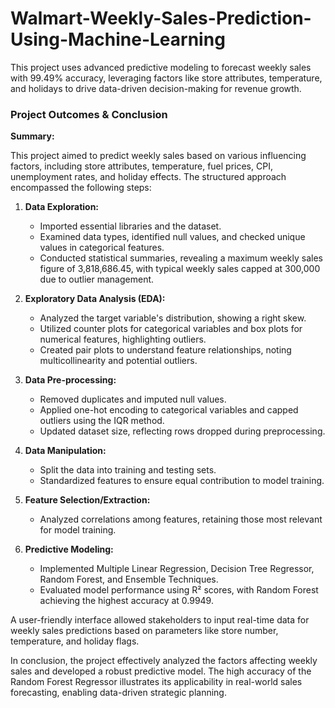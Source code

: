 # Walmart-Weekly-Sales-Prediction-Using-Machine-Learning
This project uses advanced predictive modeling to forecast weekly sales with 99.49% accuracy, leveraging factors like store attributes, temperature, and holidays to drive data-driven decision-making for revenue growth.

### Project Outcomes & Conclusion

**Summary:**

This project aimed to predict weekly sales based on various influencing factors, including store attributes, temperature, fuel prices, CPI, unemployment rates, and holiday effects. The structured approach encompassed the following steps:

1. **Data Exploration:**
   - Imported essential libraries and the dataset.
   - Examined data types, identified null values, and checked unique values in categorical features.
   - Conducted statistical summaries, revealing a maximum weekly sales figure of 3,818,686.45, with typical weekly sales capped at 300,000 due to outlier management.

2. **Exploratory Data Analysis (EDA):**
   - Analyzed the target variable's distribution, showing a right skew.
   - Utilized counter plots for categorical variables and box plots for numerical features, highlighting outliers.
   - Created pair plots to understand feature relationships, noting multicollinearity and potential outliers.

3. **Data Pre-processing:**
   - Removed duplicates and imputed null values.
   - Applied one-hot encoding to categorical variables and capped outliers using the IQR method.
   - Updated dataset size, reflecting rows dropped during preprocessing.

4. **Data Manipulation:**
   - Split the data into training and testing sets.
   - Standardized features to ensure equal contribution to model training.

5. **Feature Selection/Extraction:**
   - Analyzed correlations among features, retaining those most relevant for model training.

6. **Predictive Modeling:**
   - Implemented Multiple Linear Regression, Decision Tree Regressor, Random Forest, and Ensemble Techniques.
   - Evaluated model performance using R² scores, with Random Forest achieving the highest accuracy at 0.9949.

A user-friendly interface allowed stakeholders to input real-time data for weekly sales predictions based on parameters like store number, temperature, and holiday flags.

In conclusion, the project effectively analyzed the factors affecting weekly sales and developed a robust predictive model. The high accuracy of the Random Forest Regressor illustrates its applicability in real-world sales forecasting, enabling data-driven strategic planning.
